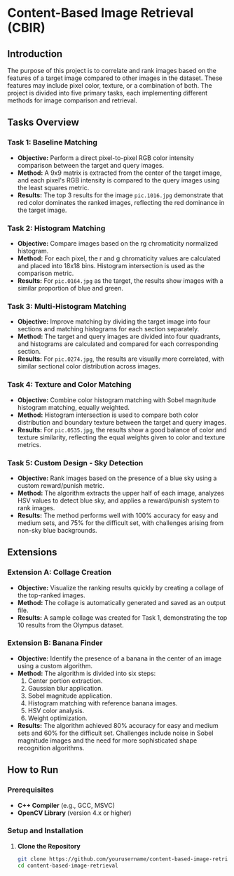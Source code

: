# Content-Based Image Retrieval (CBIR)

## Introduction

The purpose of this project is to correlate and rank images based on the features of a target image compared to other images in the dataset. These features may include pixel color, texture, or a combination of both. The project is divided into five primary tasks, each implementing different methods for image comparison and retrieval.

## Tasks Overview

### Task 1: Baseline Matching
- **Objective:** Perform a direct pixel-to-pixel RGB color intensity comparison between the target and query images.
- **Method:** A 9x9 matrix is extracted from the center of the target image, and each pixel's RGB intensity is compared to the query images using the least squares metric.
- **Results:** The top 3 results for the image `pic.1016.jpg` demonstrate that red color dominates the ranked images, reflecting the red dominance in the target image.

### Task 2: Histogram Matching
- **Objective:** Compare images based on the rg chromaticity normalized histogram.
- **Method:** For each pixel, the r and g chromaticity values are calculated and placed into 18x18 bins. Histogram intersection is used as the comparison metric.
- **Results:** For `pic.0164.jpg` as the target, the results show images with a similar proportion of blue and green.

### Task 3: Multi-Histogram Matching
- **Objective:** Improve matching by dividing the target image into four sections and matching histograms for each section separately.
- **Method:** The target and query images are divided into four quadrants, and histograms are calculated and compared for each corresponding section.
- **Results:** For `pic.0274.jpg`, the results are visually more correlated, with similar sectional color distribution across images.

### Task 4: Texture and Color Matching
- **Objective:** Combine color histogram matching with Sobel magnitude histogram matching, equally weighted.
- **Method:** Histogram intersection is used to compare both color distribution and boundary texture between the target and query images.
- **Results:** For `pic.0535.jpg`, the results show a good balance of color and texture similarity, reflecting the equal weights given to color and texture metrics.

### Task 5: Custom Design - Sky Detection
- **Objective:** Rank images based on the presence of a blue sky using a custom reward/punish metric.
- **Method:** The algorithm extracts the upper half of each image, analyzes HSV values to detect blue sky, and applies a reward/punish system to rank images.
- **Results:** The method performs well with 100% accuracy for easy and medium sets, and 75% for the difficult set, with challenges arising from non-sky blue backgrounds.

## Extensions

### Extension A: Collage Creation
- **Objective:** Visualize the ranking results quickly by creating a collage of the top-ranked images.
- **Method:** The collage is automatically generated and saved as an output file.
- **Results:** A sample collage was created for Task 1, demonstrating the top 10 results from the Olympus dataset.

### Extension B: Banana Finder
- **Objective:** Identify the presence of a banana in the center of an image using a custom algorithm.
- **Method:** The algorithm is divided into six steps: 
  1. Center portion extraction.
  2. Gaussian blur application.
  3. Sobel magnitude application.
  4. Histogram matching with reference banana images.
  5. HSV color analysis.
  6. Weight optimization.
- **Results:** The algorithm achieved 80% accuracy for easy and medium sets and 60% for the difficult set. Challenges include noise in Sobel magnitude images and the need for more sophisticated shape recognition algorithms.

## How to Run

### Prerequisites
- **C++ Compiler** (e.g., GCC, MSVC)
- **OpenCV Library** (version 4.x or higher)

### Setup and Installation
1. **Clone the Repository**
   ```bash
   git clone https://github.com/yourusername/content-based-image-retrieval.git
   cd content-based-image-retrieval
